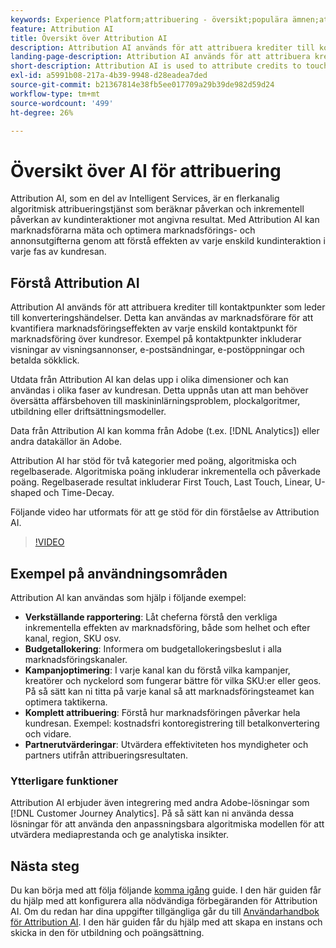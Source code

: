 ```yaml
---
keywords: Experience Platform;attribuering - översikt;populära ämnen;attribuering ai;Attribution ai
feature: Attribution AI
title: Översikt över Attribution AI
description: Attribution AI används för att attribuera krediter till kontaktpunkter som leder till konverteringshändelser. Detta kan användas av marknadsförare för att kvantifiera marknadsföringseffekten av varje enskild kontaktpunkt för marknadsföring över kundresor. Exempel på kontaktpunkter inkluderar visningar av visningsannonser, e-postsändningar, e-postöppningar och betalda sökklick.
landing-page-description: Attribution AI används för att attribuera krediter till kontaktpunkter som leder till konverteringshändelser. Detta kan användas av marknadsförare för att kvantifiera marknadsföringseffekten av varje enskild kontaktpunkt för marknadsföring över kundresor.
short-description: Attribution AI is used to attribute credits to touchpoints leading to conversion events. This can be used by marketers to help quantify the marketing impact of each individual marketing touchpoint across customer journeys.
exl-id: a5991b08-217a-4b39-9948-d28eadea7ded
source-git-commit: b21367814e38fb5ee017709a29b39de982d59d24
workflow-type: tm+mt
source-wordcount: '499'
ht-degree: 26%

---
```


# Översikt över AI för attribuering

Attribution AI, som en del av Intelligent Services, är en flerkanalig algoritmisk attribueringstjänst som beräknar påverkan och inkrementell påverkan av kundinteraktioner mot angivna resultat. Med Attribution AI kan marknadsförarna mäta och optimera marknadsförings- och annonsutgifterna genom att förstå effekten av varje enskild kundinteraktion i varje fas av kundresan.

## Förstå Attribution AI

Attribution AI används för att attribuera krediter till kontaktpunkter som leder till konverteringshändelser. Detta kan användas av marknadsförare för att kvantifiera marknadsföringseffekten av varje enskild kontaktpunkt för marknadsföring över kundresor. Exempel på kontaktpunkter inkluderar visningar av visningsannonser, e-postsändningar, e-postöppningar och betalda sökklick.

Utdata från Attribution AI kan delas upp i olika dimensioner och kan användas i olika faser av kundresan. Detta uppnås utan att man behöver översätta affärsbehoven till maskininlärningsproblem, plockalgoritmer, utbildning eller driftsättningsmodeller.

Data från Attribution AI kan komma från Adobe (t.ex. [!DNL Analytics]) eller andra datakällor än Adobe.

Attribution AI har stöd för två kategorier med poäng, algoritmiska och regelbaserade. Algoritmiska poäng inkluderar inkrementella och påverkade poäng. Regelbaserade resultat inkluderar First Touch, Last Touch, Linear, U-shaped och Time-Decay.

Följande video har utformats för att ge stöd för din förståelse av Attribution AI.

>[!VIDEO](https://video.tv.adobe.com/v/32667?learn=on&quality=12)

## Exempel på användningsområden

Attribution AI kan användas som hjälp i följande exempel:

- **Verkställande rapportering**: Låt cheferna förstå den verkliga inkrementella effekten av marknadsföring, både som helhet och efter kanal, region, SKU osv.
- **Budgetallokering**: Informera om budgetallokeringsbeslut i alla marknadsföringskanaler.
- **Kampanjoptimering**: I varje kanal kan du förstå vilka kampanjer, kreatörer och nyckelord som fungerar bättre för vilka SKU:er eller geos. På så sätt kan ni titta på varje kanal så att marknadsföringsteamet kan optimera taktikerna.
- **Komplett attribuering**: Förstå hur marknadsföringen påverkar hela kundresan. Exempel: kostnadsfri kontoregistrering till betalkonvertering och vidare.
- **Partnerutvärderingar**: Utvärdera effektiviteten hos myndigheter och partners utifrån attribueringsresultaten.

### Ytterligare funktioner

Attribution AI erbjuder även integrering med andra Adobe-lösningar som [!DNL Customer Journey Analytics]. På så sätt kan ni använda dessa lösningar för att använda den anpassningsbara algoritmiska modellen för att utvärdera mediaprestanda och ge analytiska insikter.

## Nästa steg

Du kan börja med att följa följande [komma igång](./getting-started.md) guide. I den här guiden får du hjälp med att konfigurera alla nödvändiga förbegäranden för Attribution AI. Om du redan har dina uppgifter tillgängliga går du till [Användarhandbok för Attribution AI](./user-guide.md). I den här guiden får du hjälp med att skapa en instans och skicka in den för utbildning och poängsättning.
